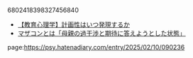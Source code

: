 

6802418398327456840
- [【教育心理学】計画性はいつ発現するか](https://psy.hatenadiary.com/entry/2025/01/27/205721)
- [マザコンとは「母親の過干渉と期待に答えようとした状態」](https://psy.hatenadiary.com/entry/2025/01/27/205723)



page:https://psy.hatenadiary.com/entry/2025/02/10/090236
